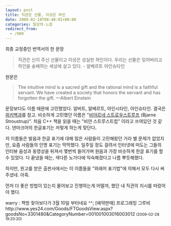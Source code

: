 ```yaml
---
layout: post
title: 직관은 선물, 이성은 하인
date: 2009-02-18T08:40:01+00:00
categories: 일상의-느낌
redirect_from:
  - /900
---
```


최종 교정중인 번역서의 한 문장

> 직관은 신이 주신 선물이고 이성은 성실한 하인이다. 우리는 선물은 잊어버리고 하인을 숭배하는 세상에 살고 있다. - 알베르트 아인슈타인

원문은

> The intuitive mind is a sacred gift and the rational mind is a faithful servant. We have created a society that honors the servant and has forgotten the gift. —Albert Einstein

문장보다도 이름 때문에 고민했었다. 알버트, 알베르트, 아인시타인, 아인슈타인. 결국은 <a href="http://ko.wikipedia.org/wiki/%EC%95%84%EC%9D%B8%EC%8A%88%ED%83%80%EC%9D%B8" target="_blank">위키백과</a>를 참고. 비슷하게 고민했던 이름은 "<a href="http://ko.wikipedia.org/wiki/%EB%B9%84%EC%95%BC%EB%84%A4_%EC%8A%A4%ED%8A%B8%EB%A1%AD%EC%8A%A4%ED%8A%B8%EB%A3%B9" target="_blank">비야르네 스트로우스트루프</a> (Bjarne Stroustrup)". 처음 C++ 책을 읽을 때는 "비얀 스트루스트럽" 이라고 쓰여있던 것 같다. 덴마크어의 한글표기는 저렇게 하는게 맞단다<b>.</b>

저 이름들은 발음과 한글 표기에 대해 많은 사람들이 고민해왔던 거라 별 문제가 없었지만, 요즘 사람들의 인명 표기는 막막했다. 일주일 정도 걸려서 인터넷에 떠도는 그들의 인터뷰 음성과 동영상을 뒤져서 몇번씩 들어가며 원음과 가장 비슷하게 한글 표기를 할 수 있었다. 다 끝냈을 때는, 색다른 노가다에 익숙해졌다고 나름 뿌듯해했다.

하지만, 원고를 받은 출판사에서는 이 이름들을 "외래어 표기법"에 의해서 모두 다시 써주셨네. 아흑.

먼저 더 좋은 방법이 있는지 물어보고 진행하는게 어떨까, 했던 내 직관의 지시를 따랐어야 했다.
<div id=comments>
<div class=comment>
<!--- cmt:1187 --->
<!--- mail: --->
<!--- parent:0 --->
warry : 
책방 찾아보다가 3월 10일 부터네요 ^^; 
[예약판매] 프로그래밍 그루비
http://www.yes24.com/Goods/FTGoodsView.aspx?goodsNo=3301480&CategoryNumber=001001003016003012
 <small>(2009-02-28 19:20:20)</small>
</div>
</div>
